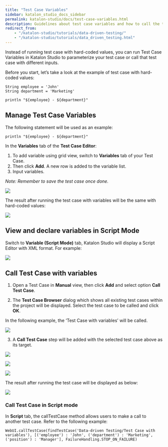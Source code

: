 ```yaml
---
title: "Test Case Variables"
sidebar: katalon_studio_docs_sidebar
permalink: katalon-studio/docs/test-case-variables.html
description: Guidelines about test case variables and how to call the test case with variables
redirect_from:
    - "/katalon-studio/tutorials/data-driven-testing/"
    - "/katalon-studio/tutorials/data_driven_testing.html"
---
```

Instead of running test case with hard-coded values, you can run Test Case Variables in Katalon Studio to parameterize your test case or call that test case with different inputs.

Before you start, let’s take a look at the example of test case with hard-coded values:


```
String employee = 'John'
String department = 'Marketing'

println "${employee} - ${department}"
```



## Manage Test Case Variables

The following statement will be used as an example:


```
println "${employee} - ${department}"
```


In the **Variables** tab of the **Test Case Editor**:



1. To add variable using grid view, switch to **Variables** tab of your Test Case.
2. Then click **Add**. A new row is added to the variable list.
3. Input variables.

_Note: Remember to save the test case once done._


![](https://github.com/katalon-studio/docs-images/raw/master/katalon-studio/docs/test-case-variables/1-test-case-variables.png)


The result after running the test case with variables will be the same with hard-coded values:


![](https://github.com/katalon-studio/docs-images/raw/master/katalon-studio/docs/test-case-variables/2-result.png)



## View and declare variables in Script Mode

Switch to **Variable (Script Mode)** tab, Katalon Studio will display a Script Editor with XML format. For example:


![](https://github.com/katalon-studio/docs-images/raw/master/katalon-studio/docs/test-case-variables/3-variables-script-mode.png)



## Call Test Case with variables

1. Open a Test Case in **Manual** view, then click **Add** and select option **Call Test Case**.

2. The **Test Case Browser** dialog which shows all existing test cases within the project will be displayed. Select the test case to be called and click **OK**.

In the following example, the ‘Test Case with variables’ will be called.


![](https://github.com/katalon-studio/docs-images/raw/master/katalon-studio/docs/test-case-variables/4-test-case-browser.png)


3. A **Call Test Case** step will be added with the selected test case above as its target.



![](https://github.com/katalon-studio/docs-images/raw/master/katalon-studio/docs/test-case-variables/5-call-test-case.png)



![](https://github.com/katalon-studio/docs-images/raw/master/katalon-studio/docs/test-case-variables/6-input.png)



![](https://github.com/katalon-studio/docs-images/raw/master/katalon-studio/docs/test-case-variables/7-map-input.png)


The result after running the test case will be displayed as below:



![](https://github.com/katalon-studio/docs-images/raw/master/katalon-studio/docs/test-case-variables/8-result-after-call-test-case.png)



### Call Test Case in Script mode

In **Script** tab, the callTestCase method allows users to make a call to another test case. Refer to the following example:


```
WebUI.callTestCase(findTestCase('Data-driven Testing/Test Case with variables'), [('employee') : 'John', ('department') : 'Marketing', ('position') : 'Manager'], FailureHandling.STOP_ON_FAILURE)
```

